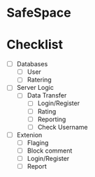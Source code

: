 # SafeSpace
# Checklist



- [ ] Databases
  - [ ] User
  - [ ] Ratering
- [ ] Server Logic
  - [ ] Data Transfer
    - [ ] Login/Register
    - [ ] Rating
    - [ ] Reporting
    - [ ] Check Username
- [ ] Extenion
  - [ ] Flaging
  - [ ] Block comment
  - [ ] Login/Register
  - [ ] Report
